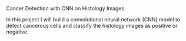 Cancer Detection with CNN on Histology Images

 In this project I will build a convolutional neural network (CNN) model to detect cancerous cells and classify the histology images as positive or negative.
